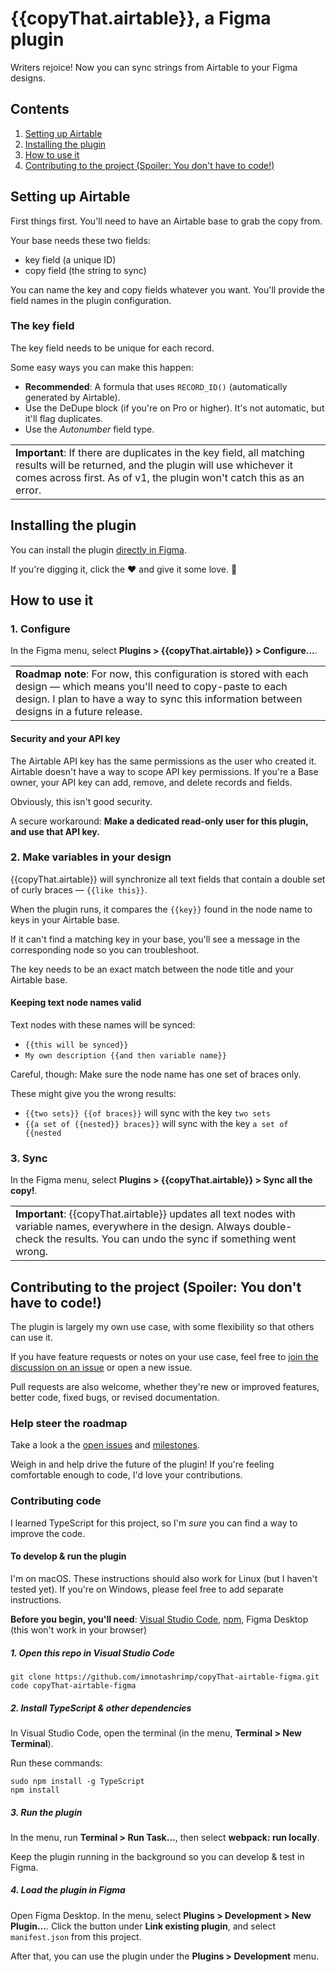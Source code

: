 # {{copyThat.airtable}}, a Figma plugin

Writers rejoice!
Now you can sync strings from Airtable to your Figma designs.

## Contents

1. [Setting up Airtable](#setting-up-airtable)
2. [Installing the plugin](#installing-the-plugin)
3. [How to use it](#how-to-use-it)
4. [Contributing to the project (Spoiler: You don't have to code!)](#contributing-to-the-project-spoiler-you-dont-have-to-code)

## Setting up Airtable

First things first. You'll need to have an Airtable base to grab the copy from.

Your base needs these two fields:

* key field (a unique ID)
* copy field (the string to sync)

You can name the key and copy fields whatever you want. You'll provide the field names in the plugin configuration.

### The key field

The key field needs to be unique for each record.

Some easy ways you can make this happen:

* **Recommended**: A formula that uses `RECORD_ID()` (automatically generated by Airtable).
* Use the DeDupe block (if you're on Pro or higher). It's not automatic, but it'll flag duplicates.
* Use the _Autonumber_ field type.

<table><td>
<strong>Important</strong>:
If there are duplicates in the key field, all matching results will be returned, and the plugin will use whichever it comes across first. As of v1, the plugin won't catch this as an error.
</td></table>

## Installing the plugin

You can install the plugin [directly in Figma](https://www.figma.com/c/plugin/782185813336691466/).

If you're digging it, click the ♥ and give it some love. 🙂

## How to use it

### 1. Configure

In the Figma menu, select **Plugins > {{copyThat.airtable}} > Configure...**.

<table><td>
<strong>Roadmap note</strong>:
For now, this configuration is stored with each design — which means you'll need to copy-paste to each design. I plan to have a way to sync this information between designs in a future release.
</td></table>

#### Security and your API key

The Airtable API key has the same permissions as the user who created it. Airtable doesn't have a way to scope API key permissions. If you're a Base owner, your API key can add, remove, and delete records and fields.

Obviously, this isn't good security.

A secure workaround: **Make a dedicated read-only user for this plugin, and use that API key.**

### 2. Make variables in your design

{{copyThat.airtable}} will synchronize all text fields that contain a double set of curly braces — `{{like this}}`.

When the plugin runs, it compares the `{{key}}` found in the node name to keys in your Airtable base.

If it can't find a matching key in your base, you'll see a message in the corresponding node so you can troubleshoot.

The key needs to be an exact match between the node title and your Airtable base.

#### Keeping text node names valid

Text nodes with these names will be synced:

* `{{this will be synced}}`
* `My own description {{and then variable name}}`

Careful, though: Make sure the node name has one set of braces only.

These might give you the wrong results:

* `{{two sets}} {{of braces}}` will sync with the key `two sets`
* `{{a set of {{nested}} braces}}` will sync with the key `a set of {{nested`

### 3. Sync

In the Figma menu, select **Plugins > {{copyThat.airtable}} > Sync all the copy!**.

<table><td>
<strong>Important</strong>:
{{copyThat.airtable}} updates all text nodes with variable names, everywhere in the design. Always double-check the results. You can undo the sync if something went wrong.
</td></table>

## Contributing to the project (Spoiler: You don't have to code!)

The plugin is largely my own use case, with some flexibility so that others can use it.

If you have feature requests or notes on your use case, feel free to [join the discussion on an issue](https://github.com/imnotashrimp/figma-plugin-airtable-cms/issues/) or open a new issue.

Pull requests are also welcome, whether they're new or improved features, better code, fixed bugs, or revised documentation.

### Help steer the roadmap

Take a look a the [open issues](https://github.com/imnotashrimp/copyThat.airtable-figma/issues) and [milestones](https://github.com/imnotashrimp/copyThat.airtable-figma/milestones).

Weigh in and help drive the future of the plugin! If you're feeling comfortable enough to code, I'd love your contributions.

### Contributing code

I learned TypeScript for this project, so I'm _sure_ you can find a way to improve the code.

#### To develop & run the plugin

I'm on macOS. These instructions should also work for Linux (but I haven't tested yet). If you're on Windows, please feel free to add separate instructions.

**Before you begin, you'll need**:
[Visual Studio Code](https://code.visualstudio.com/download),
[npm](https://www.npmjs.com/get-npm),
Figma Desktop (this won't work in your browser)

##### 1. Open this repo in Visual Studio Code

```shell
git clone https://github.com/imnotashrimp/copyThat-airtable-figma.git
code copyThat-airtable-figma
```

##### 2. Install TypeScript & other dependencies

In Visual Studio Code, open the terminal (in the menu, **Terminal > New Terminal**).

Run these commands:

```shell
sudo npm install -g TypeScript
npm install
```

##### 3. Run the plugin

In the menu, run **Terminal > Run Task...**, then select **webpack: run locally**.

Keep the plugin running in the background so you can develop & test in Figma.

##### 4. Load the plugin in Figma

Open Figma Desktop. In the menu, select **Plugins > Development > New Plugin...**. Click the button under **Link existing plugin**, and select `manifest.json` from this project.

After that, you can use the plugin under the **Plugins > Development** menu.
